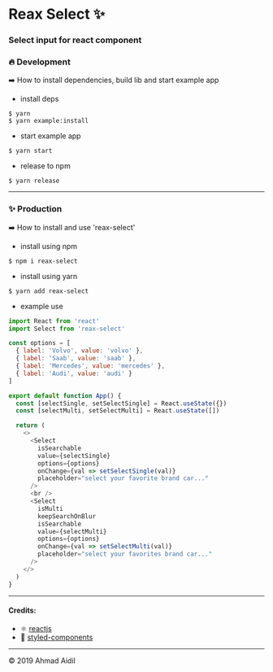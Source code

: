 # Reax Select ✨
### Select input for react component

### 🔥 Development
➡️ How to install dependencies, build lib and start example app
* install deps 
```terminal
$ yarn
$ yarn example:install
```
* start example app
```terminal
$ yarn start
```
* release to npm
```terminal
$ yarn release
```
---
### ✨ Production

➡️ How to install and use 'reax-select'
* install using npm
```terminal
$ npm i reax-select
```
* install using yarn
```terminal
$ yarn add reax-select
```
* example use
```js
import React from 'react'
import Select from 'reax-select'

const options = [
  { label: 'Volvo', value: 'volvo' },
  { label: 'Saab', value: 'saab' },
  { label: 'Mercedes', value: 'mercedes' },
  { label: 'Audi', value: 'audi' }
]

export default function App() {
  const [selectSingle, setSelectSingle] = React.useState({})
  const [selectMulti, setSelectMulti] = React.useState([])

  return (
    <>
      <Select
        isSearchable
        value={selectSingle}
        options={options}
        onChange={val => setSelectSingle(val)}
        placeholder="select your favorite brand car..."
      />
      <br />
      <Select
        isMulti
        keepSearchOnBlur
        isSearchable
        value={selectMulti}
        options={options}
        onChange={val => setSelectMulti(val)}
        placeholder="select your favorites brand car..."
      />
    </>
  )
}
```
---
#### Credits:
* ⚛️ [reactjs](https://reactjs.org/)
* 💅 [styled-components](https://www.styled-components.com/)
---
&copy; 2019 Ahmad Aidil
